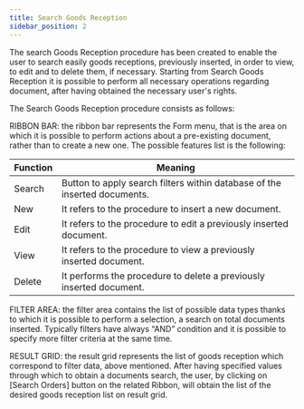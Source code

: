 ```yaml
---
title: Search Goods Reception
sidebar_position: 2
---
```


The search Goods Reception procedure has been created to enable the user to search easily goods receptions, previously inserted, in order to view, to edit and to delete them, if necessary. Starting from Search Goods Reception it is possible to perform all necessary operations regarding document, after having obtained the necessary user's rights.

The Search Goods Reception procedure consists as follows:

RIBBON BAR: the ribbon bar represents the Form menu, that is the area on which it is possible to perform actions about a pre-existing document, rather than to create a new one. The possible features list is the following:



| Function | Meaning |
| --- | --- |
| Search | Button to apply search filters within database of the inserted documents. |
| New | It refers to the procedure to insert a new document. |
| Edit | It refers to the procedure to edit a previously inserted document. |
| View | It refers to the procedure to view a previously inserted document. |
| Delete | It performs the procedure to delete a previously inserted document. |

FILTER AREA: the filter area contains the list of possible data types thanks to which it is possible to perform a selection, a search on total documents inserted. Typically filters have always “AND” condition and it is possible to specify more filter criteria at the same time.

RESULT GRID: the result grid represents the list of goods reception which correspond to filter data, above mentioned. After having specified values through which to obtain a documents search, the user, by clicking on [Search Orders] button on the related Ribbon, will obtain the list of the desired goods reception list on result grid.






